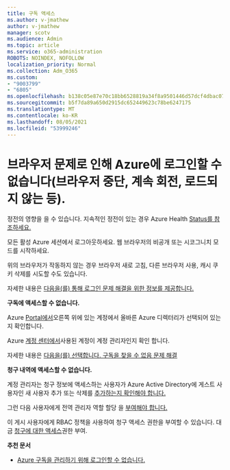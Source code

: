 ```yaml
---
title: 구독 액세스
ms.author: v-jmathew
author: v-jmathew
manager: scotv
ms.audience: Admin
ms.topic: article
ms.service: o365-administration
ROBOTS: NOINDEX, NOFOLLOW
localization_priority: Normal
ms.collection: Adm_O365
ms.custom:
- "9003799"
- "6805"
ms.openlocfilehash: b138c05e87e70c18bb6528819a34f8a9501446d57dcf4dbac0734f70fbc3466b
ms.sourcegitcommit: b5f7da89a650d2915dc652449623c78be6247175
ms.translationtype: MT
ms.contentlocale: ko-KR
ms.lasthandoff: 08/05/2021
ms.locfileid: "53999246"
---
```

# <a name="unable-to-sign-in-azure-due-to-browser-issues-browser-hangs-keeps-spinning-does-not-load-etc"></a>브라우저 문제로 인해 Azure에 로그인할 수 없습니다(브라우저 중단, 계속 회전, 로드되지 않는 등).

정전의 영향을 을 수 있습니다. 지속적인 정전이 있는 경우 Azure Health [Status를 참조하세요.](https://status.azure.com/status/history/)

모든 활성 Azure 세션에서 로그아웃하세요. 웹 브라우저의 비공개 또는 시코그니치 모드를 시작하세요.

위의 브라우저가 작동하지 않는 경우 브라우저 새로 고침, 다른 브라우저 사용, 캐시 쿠키 삭제를 시도할 수도 있습니다.

자세한 내용은 [다음을(를) 통해 로그인 문제 해결을 위한 정보를 제공합니다.](https://support.microsoft.com/help/4042961/troubleshoot-why-you-can-t-sign-in-to-manage-your-azure-subscription)

**구독에 액세스할 수 없습니다.**

Azure [Portal에서](https://portal.azure.com/)오른쪽 위에 있는 계정에서 올바른 Azure 디렉터리가 선택되어 있는지 확인합니다.

Azure [계정 센터에서](https://account.windowsazure.com/Subscriptions)사용된 계정이 계정 관리자인지 확인 합니다.

자세한 내용은 [다음을(를) 선택합니다. 구독을 찾을 수 없음 문제 해결](https://docs.microsoft.com/azure/billing/billing-no-subscriptions-found?WT.mc_id=Portal-Microsoft_Azure_Support)

**청구 내역에 액세스할 수 없습니다.**

계정 관리자는 청구 정보에 액세스하는 사용자가 Azure Active Directory에 게스트 사용자인 새 사용자 추가 또는 삭제를 [추가하는지 확인해야 합니다.](https://docs.microsoft.com/azure/active-directory/fundamentals/add-users-azure-active-directory?WT.mc_id=Portal-Microsoft_Azure_Support)

그런 다음 사용자에게 전역 관리자 역할 할당 을 [부여해야 합니다.](https://docs.microsoft.com/azure/active-directory/fundamentals/active-directory-users-assign-role-azure-portal?WT.mc_id=Portal-Microsoft_Azure_Support)

이 게시 사용자에게 RBAC 정책을 사용하여 청구 액세스 권한을 부여할 수 있습니다. 대금 [청구에 대한 액세스](https://docs.microsoft.com/azure/billing/billing-manage-access?WT.mc_id=Portal-Microsoft_Azure_Support)권한 부여.

**추천 문서**

-   [Azure 구독을 관리하기 위해 로그인할 수 없습니다.](https://docs.microsoft.com/azure/billing-cannot-login-subscription?WT.mc_id=Portal-Microsoft_Azure_Support)